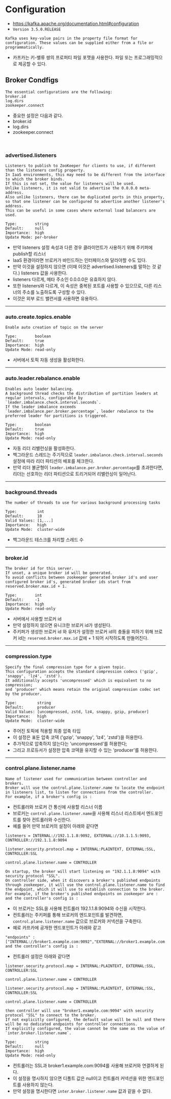 # Configuration

- https://kafka.apache.org/documentation.html#configuration
- `Version 3.5.0.RELEASE`

```
Kafka uses key-value pairs in the property file format for configuration. These values can be supplied either from a file or programmatically.
```
- 카프카는 키-밸류 쌍의 프로퍼티 파일 포맷을 사용한다. 파일 또는 프로그래밍적으로 제공할 수 있다.


## Broker Condfigs
```text
The essential configurations are the following:
broker.id
log.dirs
zookeeper.connect
```
- 중요한 설정은 다음과 같다.
- broker.id 
- log.dirs 
- zookeeper.connect

<br>

### advertised.listeners
```
Listeners to publish to ZooKeeper for clients to use, if different than the listeners config property. 
In IaaS environments, this may need to be different from the interface to which the broker binds. 
If this is not set, the value for listeners will be used. 
Unlike listeners, it is not valid to advertise the 0.0.0.0 meta-address.
Also unlike listeners, there can be duplicated ports in this property, so that one listener can be configured to advertise another listener's address.
This can be useful in some cases where external load balancers are used.

Type:	     string
Default:	 null
Importance:	 high
Update Mode: per-broker
```
- 만약 listeners 설정 속성과 다른 경우 클라이언트가 사용하기 위해 주키퍼에 publish할 리스너
- IaaS 환경이라면 브로커가 바인드하는 인터페이스와 달라야할 수도 있다.
- 만약 이것을 설정하지 않으면 (이때 이것은 advertised.listeners를 말하는 것 같다.) listeners 값을 사용한다.
- listeners 다르게, 메타 주소인 0.0.0.0은 유효하지 않다.
- 또한 listeners와 다르게, 이 속성은 중복된 포트를 사용할 수 있으므로, 다른 리스너의 주소를 노출하도록 구성할 수 있다.
- 이것은 외부 로드 밸런서를 사용하면 유용하다.

---
### auto.create.topics.enable
```
Enable auto creation of topic on the server

Type:	     boolean
Default:	 true
Importance:	 high
Update Mode: read-only
```
- 서버에서 토픽 자동 생성을 활성화한다.

---
### auto.leader.rebalance.enable
```
Enables auto leader balancing. 
A background thread checks the distribution of partition leaders at regular intervals, configurable by `leader.imbalance.check.interval.seconds`. 
If the leader imbalance exceeds `leader.imbalance.per.broker.percentage`, leader rebalance to the preferred leader for partitions is triggered.

Type:	     boolean
Default:	 true
Importance:	 high
Update Mode: read-only
```
- 자동 리더 리밸런싱을 활성화한다.
- 백그라운드 스레드는 주기적으로 `leader.imbalance.check.interval.seconds` 설정에 따라 리더 파티션의 배포를 체크한다.
- 만약 리더 불균형이 `leader.imbalance.per.broker.percentage`를 초과한다면, 리더는 선호하는 리더 파티션으로 트리거되어 리밸런싱이 일어난다.

---
### background.threads
```
The number of threads to use for various background processing tasks

Type:	      int
Default:	  10
Valid Values: [1,...]
Importance:	  high
Update Mode:  cluster-wide
```
- 백그라운드 테스크를 처리할 스레드 수

---
### broker.id
```
The broker id for this server. 
If unset, a unique broker id will be generated.
To avoid conflicts between zookeeper generated broker id's and user configured broker id's, generated broker ids start from reserved.broker.max.id + 1.

Type:	     int
Default:	 -1
Importance:	 high
Update Mode: read-only
```
- 서버에서 사용할 브로커 id
- 만약 설정하지 않으면 유니크한 브로커 id가 생성된다.
- 주키퍼가 생성한 브로커 id 와 유저가 설정한 브로커 id의 충돌을 피하기 위해 브로커 id는 `reserved.broker.max.id` 값에 + 1 되어 시작하도록 만들어진다.

---
### compression.type
```
Specify the final compression type for a given topic.
This configuration accepts the standard compression codecs ('gzip', 'snappy', 'lz4', 'zstd'). 
It additionally accepts 'uncompressed' which is equivalent to no compression; 
and 'producer' which means retain the original compression codec set by the producer.

Type:	      string
Default:	  producer
Valid Values: [uncompressed, zstd, lz4, snappy, gzip, producer]
Importance:	  high
Update Mode:  cluster-wide
```
- 주어진 토픽에 적용할 최종 압축 타입
- 이 설정은 표둔 압축 코덱 ('gzip', 'snappy', 'lz4', 'zstd')을 허용한다.
- 추가적으로 압축하지 않는다는 'uncompressed'를 허용한다;
- 그리고 프로듀서가 설정한 압축 코덱을 유지할 수 있는 'producer'를 허용한다.

---
### control.plane.listener.name
```
Name of listener used for communication between controller and brokers.
Broker will use the control.plane.listener.name to locate the endpoint in listeners list, to listen for connections from the controller. 
For example, if a broker's config is :
```
- 컨트롤러와 브로커 간 통신에 사용할 리스너 이름
- 브로커는 `control.plane.listener.name`을 사용해 리스너 리스트에서 엔드포인트를 찾아 컨트롤러와 수신한다.
- 예를 들어 만약 브로커의 설정이 아래와 같다면

```
listeners = INTERNAL://192.1.1.8:9092, EXTERNAL://10.1.1.5:9093, CONTROLLER://192.1.1.8:9094

listener.security.protocol.map = INTERNAL:PLAINTEXT, EXTERNAL:SSL, CONTROLLER:SSL

control.plane.listener.name = CONTROLLER
```
```
On startup, the broker will start listening on "192.1.1.8:9094" with security protocol "SSL".
On controller side, when it discovers a broker's published endpoints through zookeeper, it will use the control.plane.listener.name to find the endpoint, which it will use to establish connection to the broker.
For example, if the broker's published endpoints on zookeeper are :
and the controller's config is :
```
- 이 브로커는 SSL을 사용해 컨트롤러 192.1.1.8:9094와 수신을 시작한다.
- 컨트롤러는 주키퍼를 통해 브로커의 엔드포인트를 발견하면, `control.plane.listener.name` 값으로 브로커와 커넥션을 구축한다.
- 예로 카프카에 공개한 엔드포인트가 아래와 같고 
```text
"endpoints" : ["INTERNAL://broker1.example.com:9092","EXTERNAL://broker1.example.com:9093","CONTROLLER://broker1.example.com:9094"]
and the controller's config is :
```
- 컨트롤러 설정은 아래와 같다면 
```text
listener.security.protocol.map = INTERNAL:PLAINTEXT, EXTERNAL:SSL, CONTROLLER:SSL

control.plane.listener.name = CONTROLLER

listener.security.protocol.map = INTERNAL:PLAINTEXT, EXTERNAL:SSL, CONTROLLER:SSL

control.plane.listener.name = CONTROLLER
```
```
then controller will use "broker1.example.com:9094" with security protocol "SSL" to connect to the broker.
If not explicitly configured, the default value will be null and there will be no dedicated endpoints for controller connections.
If explicitly configured, the value cannot be the same as the value of `inter.broker.listener.name`.

Type:	     string
Default:	 null
Importance:	 high
Update Mode: read-only
```
- 컨트롤러는 SSL과 broker1.example.com:9094를 사용해 브로커와 연결하게 된다.
- 이 설정을 명시하지 않으면 디폴트 값은 null이고 컨트롤러 커넥션을 위한 엔드포인트를 사용하지 않는다.
- 만약 설정을 명시한다면 `inter.broker.listener.name` 값과 같을 수 없다.